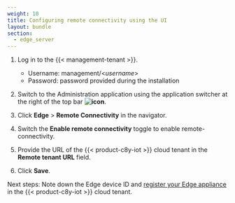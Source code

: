 ```yaml
---
weight: 10
title: Configuring remote connectivity using the UI
layout: bundle
section:
  - edge_server
---
```


1. Log in to the {{< management-tenant >}}.

	- Username: management/<*username*>
	- Password: password provided during the installation

2. Switch to the Administration application using the application switcher at the right of the top bar **<img class="Default" src="/images/icons/switcher-icon.png" alt="icon" style="display: inline; float: none">**.

3. Click **Edge** > **Remote Connectivity** in the navigator.

4. Switch the **Enable remote connectivity** toggle to enable remote-connectivity.

5. Provide the URL of the {{< product-c8y-iot >}} cloud tenant in the **Remote tenant URL** field.

6. Click **Save**.

Next steps: Note down the Edge device ID and [register your Edge appliance](/edge/remote-connectivity/#registering-the-edge-appliance-in-the-cumulocity-iot-tenant) in the {{< product-c8y-iot >}} cloud tenant.

